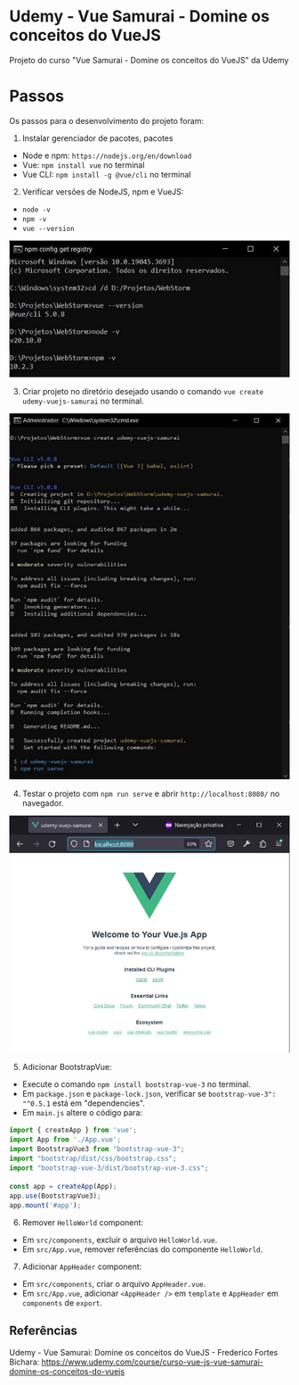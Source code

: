 # Udemy - Vue Samurai - Domine os conceitos do VueJS

Projeto do curso "Vue Samurai - Domine os conceitos do VueJS" da Udemy


# Passos

Os passos para o desenvolvimento do projeto foram:

1. Instalar gerenciador de pacotes, pacotes
- Node e npm: `https://nodejs.org/en/download`
- Vue: `npm install vue` no terminal
- Vue CLI: `npm install -g @vue/cli` no terminal

2. Verificar versões de NodeJS, npm e VueJS:
- `node -v`
- `npm -v`
- `vue --version`

![Image-01-cmd-NpmNodeVue-Versions](/printscreens/Image-01-cmd-NpmNodeVue-Versions.jpg)

3. Criar projeto no diretório desejado usando o comando `vue create udemy-vuejs-samurai` no terminal.

![Image-02-cmd-VueCreate](/printscreens/Image-02-cmd-VueCreate.jpg)

4. Testar o projeto com `npm run serve` e abrir `http://localhost:8080/` no navegador.

![Image-03-NpmRunServe-localhost](/printscreens/Image-03-NpmRunServe-localhost.jpg)

5. Adicionar BootstrapVue: 
- Execute o comando `npm install bootstrap-vue-3` no terminal.
- Em `package.json` e `package-lock.json`, verificar se `bootstrap-vue-3": "^0.5.1` está em "dependencies".
- Em `main.js` altere o código para:
```javascript
import { createApp } from 'vue';
import App from './App.vue';
import BootstrapVue3 from "bootstrap-vue-3";
import "bootstrap/dist/css/bootstrap.css";
import "bootstrap-vue-3/dist/bootstrap-vue-3.css";

const app = createApp(App);
app.use(BootstrapVue3);
app.mount('#app');
```

6. Remover `HelloWorld` component:
- Em `src/components`, excluir o arquivo `HelloWorld.vue`.
- Em `src/App.vue`, remover referências do componente `HelloWorld`.

7. Adicionar `AppHeader` component:
- Em `src/components`, criar o arquivo `AppHeader.vue`.
- Em `src/App.vue`, adicionar `<AppHeader />` em `template` e `AppHeader` em `components` de `export`.


## Referências
Udemy - Vue Samurai: Domine os conceitos do VueJS - Frederico Fortes Bichara:
https://www.udemy.com/course/curso-vue-js-vue-samurai-domine-os-conceitos-do-vuejs